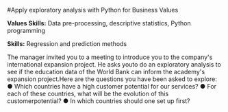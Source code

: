 #Apply exploratory analysis with Python for Business Values

**Values Skills:** Data pre-processing, descriptive statistics, Python programming

**Skills:** Regression and prediction methods

The manager invited you to a meeting to introduce you to the company's international expansion project. He asks youto do an exploratory analysis to see if the education data of the World Bank can inform the academy's expansion project.Here are the questions you have been asked to explore:
● Which countries have a high customer potential for our services?
● For each of these countries, what will be the evolution of this customerpotential?
● In which countries should one set up first?

